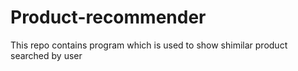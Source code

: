 # Product-recommender
 This repo contains program which is used to show shimilar product searched by user 
